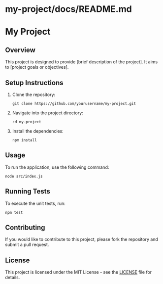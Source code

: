 # my-project/docs/README.md

# My Project

## Overview
This project is designed to provide [brief description of the project]. It aims to [project goals or objectives].

## Setup Instructions
1. Clone the repository:
   ```
   git clone https://github.com/yourusername/my-project.git
   ```
2. Navigate into the project directory:
   ```
   cd my-project
   ```
3. Install the dependencies:
   ```
   npm install
   ```

## Usage
To run the application, use the following command:
```
node src/index.js
```

## Running Tests
To execute the unit tests, run:
```
npm test
```

## Contributing
If you would like to contribute to this project, please fork the repository and submit a pull request.

## License
This project is licensed under the MIT License - see the [LICENSE](LICENSE) file for details.